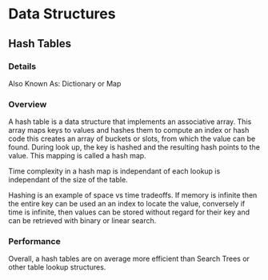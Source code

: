 # Data Structures

## Hash Tables
### Details
Also Known As: Dictionary or Map

### Overview
A hash table is a data structure that implements an associative array. This array maps keys to values and hashes them to compute an index or hash code this creates an array of buckets or slots, from which the value can be found. During look up, the key is hashed and the resulting hash points to the value. This mapping is called a hash map.

Time complexity in a hash map is independant of each lookup is independant of the size of the table. 

Hashing is an example of space vs time tradeoffs. If memory is infinite then the entire key can be used an an index to locate the value, conversely if time is infinite, then values can be stored without regard for their key and can be retrieved with binary or linear search.

### Performance
Overall, a hash tables are on average more efficient than Search Trees or other table lookup structures.
